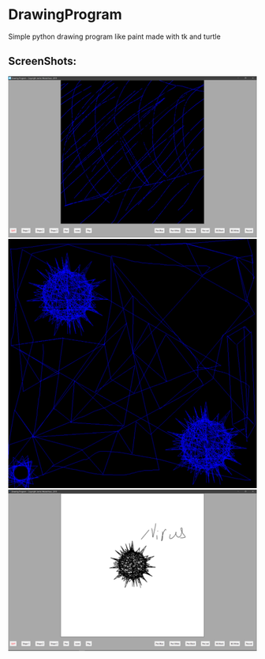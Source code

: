 # DrawingProgram
Simple python drawing program like paint made with tk and turtle
## ScreenShots:
![MainView](https://github.com/SixLeopard/DrawingProgram/blob/master/Screenshots-%20DrawingProgram/gusdfgfghhidg%20MK72.PNG)
![Drawing1](https://github.com/SixLeopard/DrawingProgram/blob/master/Screenshots-%20DrawingProgram/hjhouhuoh.PNG)
![Virus](https://github.com/SixLeopard/DrawingProgram/blob/master/Screenshots-%20DrawingProgram/DrawingPrgram%20Screentshot%207.PNG)
